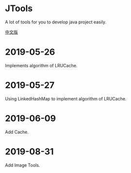 # JTools
A lot of tools for you to develop java project easily.

[中文版](README_ZH.md)

# 2019-05-26 
Implements algorithm of LRUCache.

# 2019-05-27
Using LinkedHashMap to implement algorithm of LRUCache.

# 2019-06-09
Add Cache. 

# 2019-08-31
Add Image Tools. 